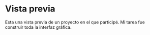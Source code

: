 # Vista previa

Esta una vista previa de un proyecto en el que participé. Mi tarea fue construir toda la interfaz gráfica.